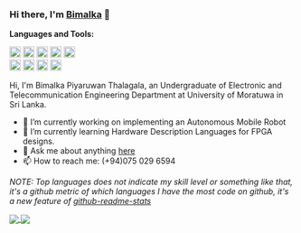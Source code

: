 ### Hi there, I'm [Bimalka](https://github.com/bimalka98) 👋 

**Languages and Tools:** 

<code><img height="20" src="https://upload.wikimedia.org/wikipedia/commons/2/21/Matlab_Logo.png"></code>
<code><img height="20" src="https://upload.wikimedia.org/wikipedia/commons/c/c3/Python-logo-notext.svg"></code>
<code><img height="20" src="https://upload.wikimedia.org/wikipedia/commons/1/18/ISO_C%2B%2B_Logo.svg"></code>
<code><img height="20" src="https://img.icons8.com/color/48/000000/c-programming.png"></code>
<code><img height="20" src="https://upload.wikimedia.org/wikipedia/commons/thumb/9/92/LaTeX_logo.svg/1200px-LaTeX_logo.svg.png"></code>   
<code><img height="20" src="https://upload.wikimedia.org/wikipedia/commons/f/f3/Altium_Designer_logo.png"></code> 
<code><img height="20" src="https://banner2.cleanpng.com/20180328/ezw/kisspng-solidworks-computer-aided-design-3d-computer-graph-work-5abb8876c7bd12.1780632115222396068181.jpg"></code> 
<code><img height="20" src="https://upload.wikimedia.org/wikipedia/commons/e/e0/Git-logo.svg"></code>
<code><img height="20" src="https://seeklogo.com/images/A/atom-logo-19BD90FF87-seeklogo.com.png"></code>



Hi, I'm Bimalka Piyaruwan Thalagala, an Undergraduate of Electronic and Telecommunication Engineering Department at University of Moratuwa in Sri Lanka.

- 🔭 I’m currently working on implementing an Autonomous Mobile Robot 
- 🌱 I’m currently learning Hardware Description Languages for FPGA designs.
- 💬 Ask me about anything [here](https://github.com/bimalka98/bimalka98/issues)
- 📫 How to reach me: (+94)075 029 6594


*NOTE: Top languages does not indicate my skill level or something like that, it's a github metric of which languages I have the most code on github, it's a new feature of [github-readme-stats](https://github.com/anuraghazra/github-readme-stats)*

<a href="https://github.com/anuraghazra/github-readme-stats">
  <!-- Change the `github-readme-stats.anuraghazra1.vercel.app` to `github-readme-stats.vercel.app`  -->
  <img align="center" src="https://github-readme-stats.vercel.app/api/top-langs/?username=bimalka98&theme=radical&hide=glsl,python" />
</a>
<a href="https://github.com/anuraghazra/github-readme-stats">
  <img align="center" src="https://github-readme-stats.vercel.app/api?username=bimalka98&show_icons=true&theme=radical&line_height=27&count_private=true" />
</a>

